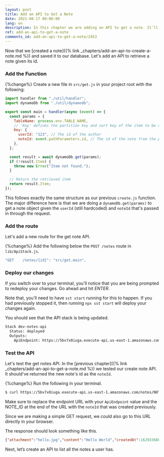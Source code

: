 ```yaml
---
layout: post
title: Add an API to Get a Note
date: 2021-08-17 00:00:00
lang: en
description: In this chapter we are adding an API to get a note. It'll trigger a Lambda function when we hit the API and get the requested note from our DynamoDB table.
ref: add-an-api-to-get-a-note
comments_id: add-an-api-to-get-a-note/2453
---
```


Now that we [created a note]({% link _chapters/add-an-api-to-create-a-note.md %}) and saved it to our database. Let's add an API to retrieve a note given its id.

### Add the Function

{%change%} Create a new file in `src/get.js` in your project root with the following:

``` javascript
import handler from "./util/handler";
import dynamoDb from "./util/dynamodb";

export const main = handler(async (event) => {
  const params = {
    TableName: process.env.TABLE_NAME,
    // 'Key' defines the partition key and sort key of the item to be retrieved
    Key: {
      userId: "123", // The id of the author
      noteId: event.pathParameters.id, // The id of the note from the path
    },
  };

  const result = await dynamoDb.get(params);
  if (!result.Item) {
    throw new Error("Item not found.");
  }

  // Return the retrieved item
  return result.Item;
});
```

This follows exactly the same structure as our previous `create.js` function. The major difference here is that we are doing a `dynamoDb.get(params)` to get a note object given the `userId` (still hardcoded) and `noteId` that's passed in through the request.

### Add the route

Let's add a new route for the get note API.

{%change%} Add the following below the `POST /notes` route in `lib/ApiStack.js`.

``` js
"GET    /notes/{id}": "src/get.main",
```

### Deploy our changes

If you switch over to your terminal, you'll notice that you are being prompted to redeploy your changes. Go ahead and hit _ENTER_.

Note that, you'll need to have `sst start` running for this to happen. If you had previously stopped it, then running `npx sst start` will deploy your changes again.

You should see that the API stack is being updated.

``` bash
Stack dev-notes-api
  Status: deployed
  Outputs:
    ApiEndpoint: https://5bv7x0iuga.execute-api.us-east-1.amazonaws.com
```

### Test the API

Let's test the get notes API. In the [previous chapter]({% link _chapters/add-an-api-to-get-a-note.md %}) we tested our create note API. It should've returned the new note's id as the `noteId`.

{%change%} Run the following in your terminal.

``` bash
$ curl https://5bv7x0iuga.execute-api.us-east-1.amazonaws.com/notes/NOTE_ID
```

Make sure to replace the endpoint URL with your `ApiEndpoint` value and the NOTE_ID at the end of the URL with the `noteId` that was created previously.

Since we are making a simple GET request, we could also go to this URL directly in your browser.

The response should look something like this.

``` json
{"attachment":"hello.jpg","content":"Hello World","createdAt":1629336889054,"noteId":"a46b7fe0-008d-11ec-a6d5-a1d39a077784","userId":"123"}
```

Next, let’s create an API to list all the notes a user has.
